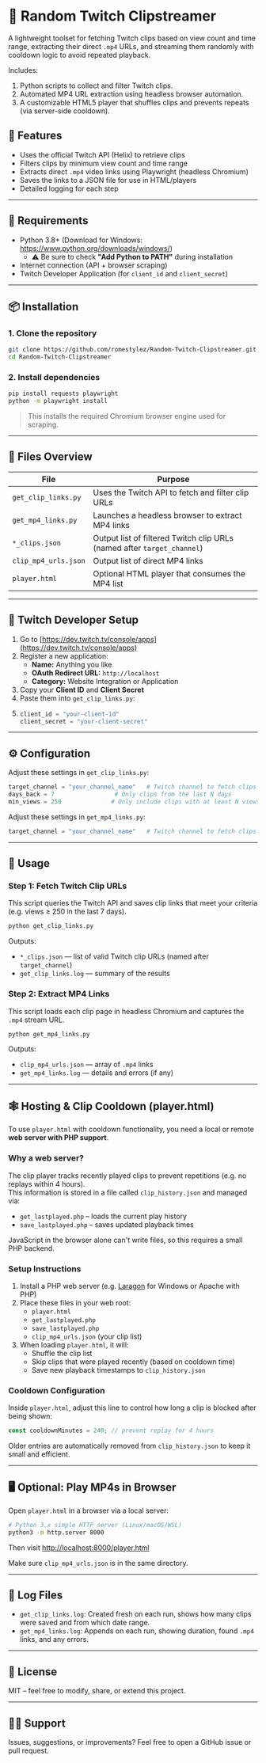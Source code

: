 # 🎲 Random Twitch Clipstreamer

A lightweight toolset for fetching Twitch clips based on view count and time range, 
extracting their direct `.mp4` URLs, and streaming them randomly with cooldown logic 
to avoid repeated playback.

Includes:
1. Python scripts to collect and filter Twitch clips.
2. Automated MP4 URL extraction using headless browser automation.
3. A customizable HTML5 player that shuffles clips and prevents repeats (via server-side cooldown).


## 🎯 Features

- Uses the official Twitch API (Helix) to retrieve clips
- Filters clips by minimum view count and time range
- Extracts direct `.mp4` video links using Playwright (headless Chromium)
- Saves the links to a JSON file for use in HTML/players
- Detailed logging for each step

---

## 🔧 Requirements

- Python 3.8+ (Download for Windows: https://www.python.org/downloads/windows/)
  - ⚠️ Be sure to check **"Add Python to PATH"** during installation
- Internet connection (API + browser scraping)
- Twitch Developer Application (for `client_id` and `client_secret`)

---

## 📦 Installation

### 1. Clone the repository

```bash
git clone https://github.com/romestylez/Random-Twitch-Clipstreamer.git
cd Random-Twitch-Clipstreamer
```

### 2. Install dependencies

```bash
pip install requests playwright
python -m playwright install
```

> This installs the required Chromium browser engine used for scraping.

---

## 📂 Files Overview

| File                  | Purpose                                            |
|-----------------------|----------------------------------------------------|
| `get_clip_links.py`   | Uses the Twitch API to fetch and filter clip URLs |
| `get_mp4_links.py`    | Launches a headless browser to extract MP4 links  |
| `*_clips.json`         | Output list of filtered Twitch clip URLs (named after `target_channel`) |
| `clip_mp4_urls.json`  | Output list of direct MP4 links                   |
| `player.html`         | Optional HTML player that consumes the MP4 list   |

---

## 🔑 Twitch Developer Setup

1. Go to [https://dev.twitch.tv/console/apps](https://dev.twitch.tv/console/apps)
2. Register a new application:
   - **Name:** Anything you like
   - **OAuth Redirect URL:** `http://localhost`
   - **Category:** Website Integration or Application
3. Copy your **Client ID** and **Client Secret**
4. Paste them into `get_clip_links.py`:
5. 
   ```python
   client_id = "your-client-id"
   client_secret = "your-client-secret"
   ```

---

## ⚙️ Configuration

Adjust these settings in `get_clip_links.py`:

```python
target_channel = "your_channel_name"   # Twitch channel to fetch clips from
days_back = 7                 # Only clips from the last N days
min_views = 250              # Only include clips with at least N views
```

Adjust these settings in `get_mp4_links.py`:

```python
target_channel = "your_channel_name"   # Twitch channel to fetch clips from
```

---

## 🚀 Usage

### Step 1: Fetch Twitch Clip URLs

This script queries the Twitch API and saves clip links that meet your criteria (e.g. views ≥ 250 in the last 7 days).

```bash
python get_clip_links.py
```

Outputs:
- `*_clips.json` — list of valid Twitch clip URLs (named after `target_channel`)
- `get_clip_links.log` — summary of the results

### Step 2: Extract MP4 Links

This script loads each clip page in headless Chromium and captures the `.mp4` stream URL.

```bash
python get_mp4_links.py
```

Outputs:
- `clip_mp4_urls.json` — array of `.mp4` links
- `get_mp4_links.log` — details and errors (if any)

---

## 🕸️ Hosting & Clip Cooldown (player.html)

To use `player.html` with cooldown functionality, you need a local or remote **web server with PHP support**.

### Why a web server?

The clip player tracks recently played clips to prevent repetitions (e.g. no replays within 4 hours).  
This information is stored in a file called `clip_history.json` and managed via:

- `get_lastplayed.php` – loads the current play history
- `save_lastplayed.php` – saves updated playback times

JavaScript in the browser alone can't write files, so this requires a small PHP backend.

### Setup Instructions

1. Install a PHP web server (e.g. [Laragon](https://laragon.org) for Windows or Apache with PHP)
2. Place these files in your web root:
   - `player.html`
   - `get_lastplayed.php`
   - `save_lastplayed.php`
   - `clip_mp4_urls.json` (your clip list)
3. When loading `player.html`, it will:
   - Shuffle the clip list
   - Skip clips that were played recently (based on cooldown time)
   - Save new playback timestamps to `clip_history.json`

### Cooldown Configuration

Inside `player.html`, adjust this line to control how long a clip is blocked after being shown:

```js
const cooldownMinutes = 240; // prevent replay for 4 hours
```

Older entries are automatically removed from `clip_history.json` to keep it small and efficient.

---

## 🖥️ Optional: Play MP4s in Browser

Open `player.html` in a browser via a local server:

```bash
# Python 3.x simple HTTP server (Linux/macOS/WSL)
python3 -m http.server 8000
```

Then visit [http://localhost:8000/player.html](http://localhost:8000/player.html)

Make sure `clip_mp4_urls.json` is in the same directory.

---

## 📝 Log Files

- `get_clip_links.log`: Created fresh on each run, shows how many clips were saved and from which date range.
- `get_mp4_links.log`: Appends on each run, showing duration, found `.mp4` links, and any errors.

---

## 📄 License

MIT – feel free to modify, share, or extend this project.

---

## 🙋‍♂️ Support

Issues, suggestions, or improvements? Feel free to open a GitHub issue or pull request.
